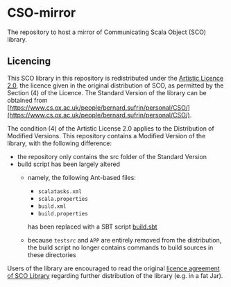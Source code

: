 # CSO-mirror

The repository to host a mirror of Communicating Scala Object (SCO) library.

## Licencing

This SCO library in this repository is redistributed under the [Artistic Licence 2.0](https://www.cs.ox.ac.uk/people/bernard.sufrin/personal/CSO/ArtisticLicence.txt), the licence given in the original distribution of SCO, as permitted by the Section (4) of the Licence. The Standard Version of the library can be obtained from [https://www.cs.ox.ac.uk/people/bernard.sufrin/personal/CSO/](https://www.cs.ox.ac.uk/people/bernard.sufrin/personal/CSO/).

The condition (4) of the Artistic License 2.0 applies to the Distribution of Modified Versions. This repository contains a Modified Version of the library, with the following difference:
 - the repository only contains the src folder of the Standard Version
 - build script has been largely altered
   - namely, the following Ant-based files:
     - `scalatasks.xml`
     - `scala.properties`
     - `build.xml`
     - `build.properties`
     
     has been replaced with a SBT script [build.sbt](./build.sbt)
   - because `testsrc` and `APP` are entirely removed from the distribution,
     the build script no longer contains commands to build sources in these directories

Users of the library are encouraged to read the original [licence agreement of SCO Library](https://www.cs.ox.ac.uk/people/bernard.sufrin/personal/CSO/ArtisticLicence.txt) regarding further distribution of the library (e.g. in a fat Jar).

